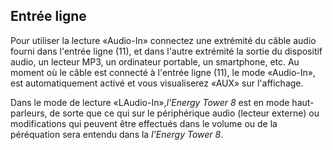 ## Entrée ligne 

Pour utiliser la lecture «Audio-In» connectez une extrémité du câble audio fourni dans l'entrée ligne (11), et dans l'autre extrémité la sortie du dispositif audio, un lecteur MP3, un ordinateur portable, un smartphone, etc. Au moment où le câble est connecté à l'entrée ligne (11), le mode «Audio-In», est automatiquement activé et vous visualiserez «AUX» sur l'affichage. 

Dans le mode de lecture «LAudio-In»,*l'Energy Tower 8* est en mode haut-parleurs, de sorte que ce qui sur le périphérique audio (lecteur externe) ou modifications qui peuvent être effectués dans le volume ou de la péréquation sera entendu dans la *l'Energy Tower 8*.
